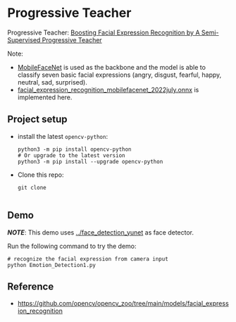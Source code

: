 
# Progressive Teacher

Progressive Teacher: [Boosting Facial Expression Recognition by A Semi-Supervised Progressive Teacher](https://scholar.google.com/citations?view_op=view_citation&hl=zh-CN&user=OCwcfAwAAAAJ&citation_for_view=OCwcfAwAAAAJ:u5HHmVD_uO8C)

Note:
-  [MobileFaceNet](https://link.springer.com/chapter/10.1007/978-3-319-97909-0_46) is used as the backbone and the model is able to classify seven basic facial expressions (angry, disgust, fearful, happy, neutral, sad, surprised).
- [facial_expression_recognition_mobilefacenet_2022july.onnx](https://github.com/opencv/opencv_zoo/raw/master/models/facial_expression_recognition/facial_expression_recognition_mobilefacenet_2022july.onnx) is implemented here.

## Project setup
- install the latest `opencv-python`:
  ```shell
  python3 -m pip install opencv-python
  # Or upgrade to the latest version
  python3 -m pip install --upgrade opencv-python
  ```
- Clone this repo:
  ```shell
  git clone 


## Demo

***NOTE***: This demo uses [../face_detection_yunet](../face_detection_yunet) as face detector.

Run the following command to try the demo:
```shell
# recognize the facial expression from camera input
python Emotion_Detection1.py
```



## Reference

- https://github.com/opencv/opencv_zoo/tree/main/models/facial_expression_recognition

